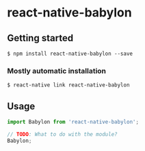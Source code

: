 # react-native-babylon

## Getting started

`$ npm install react-native-babylon --save`

### Mostly automatic installation

`$ react-native link react-native-babylon`

## Usage
```javascript
import Babylon from 'react-native-babylon';

// TODO: What to do with the module?
Babylon;
```
